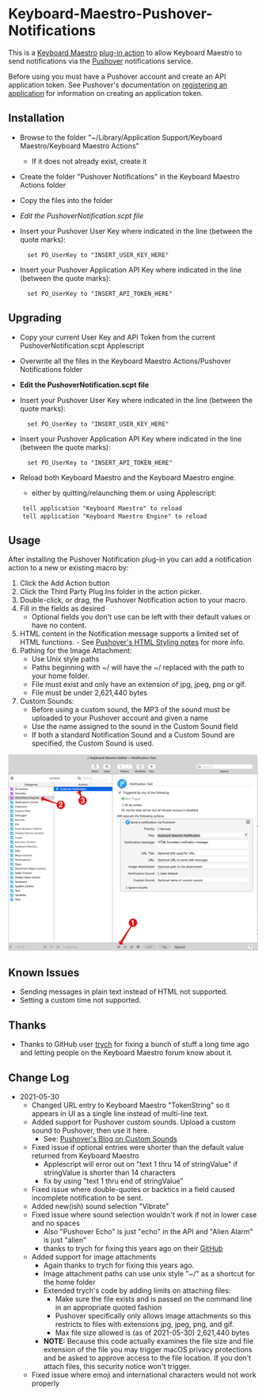 # Keyboard-Maestro-Pushover-Notifications

This is a [Keyboard Maestro](http://www.keyboardmaestro.com) [plug-in action](https://wiki.keyboardmaestro.com/manual/Plug_In_Actions)
to allow Keyboard Maestro to send notifications via the [Pushover](https://pushover.net)
notifications service.

Before using you must have a Pushover account and create an API application token. See
Pushover's documentation on [registering an application](https://pushover.net/api#registration) for
information on creating an application token.

## Installation
- Browse to the folder "~/Library/Application Support/Keyboard Maestro/Keyboard Maestro Actions"
	- If it does not already exist, create it
- Create the folder "Pushover Notifications" in the Keyboard Maestro Actions folder
- Copy the files into the folder
- _Edit the PushoverNotification.scpt file_
- Insert your Pushover User Key where indicated in the line (between the quote marks):

        set PO_UserKey to "INSERT_USER_KEY_HERE"

- Insert your Pushover Application API Key where indicated in the line (between the quote marks):

        set PO_UserKey to "INSERT_API_TOKEN_HERE"

## Upgrading
- Copy your current User Key and API Token from the current PushoverNotification.scpt Applescript
- Overwrite all the files in the Keyboard Maestro Actions/Pushover Notifications folder
- __Edit the PushoverNotification.scpt file__
- Insert your Pushover User Key where indicated in the line (between the quote marks):

        set PO_UserKey to "INSERT_USER_KEY_HERE"

- Insert your Pushover Application API Key where indicated in the line (between the quote marks):

        set PO_UserKey to "INSERT_API_TOKEN_HERE"

- Reload both Keyboard Maestro and the Keyboard Maestro engine.
	- either by quitting/relaunching them or using Applescript:

```	
	tell application "Keyboard Maestro" to reload
	tell application "Keyboard Maestro Engine" to reload
```

## Usage

After installing the Pushover Notification plug-in you can add a notification action
to a new or existing macro by:
1. Click the Add Action button
2. Click the Third Party Plug Ins folder in the action picker.
3. Double-click, or drag, the Pushover Notification action to your macro.
4. Fill in the fields as desired
	- Optional fields you don't use can be left with their default values or have no content.
5. HTML content in the Notification message supports a limited set of HTML functions.
		- See [Pushover's HTML Styling notes](https://pushover.net/api#html) for more info.
6. Pathing for the Image Attachment:
	- Use Unix style paths
	- Paths beginning with ~/ will have the ~/ replaced with the path to your home folder.
	- File must exist and only have an extension of jpg, jpeg, png or gif.
	- File must be under 2,621,440 bytes
7. Custom Sounds:
	- Before using a custom sound, the MP3 of the sound must be uploaded to your Pushover account and given a name
	- Use the name assigned to the sound in the Custom Sound field
	- If both a standard Notification Sound and a Custom Sound are specified, the Custom Sound is used.

![Pushover Action Screenshot - Shows how to add the action to a macro. Fields shown are Priority (drop-down picker), Title, Notification Message, URL Title, URL, Image Attachment, Notification Sound (drop-down picker), Custom Sound](docs/PushoverNotificationAction.png)

## Known Issues
- Sending messages in plain text instead of HTML not supported.
- Setting a custom time not supported.

## Thanks
- Thanks to GitHub user [trych](https://github.com/trych) for fixing a bunch of stuff a long time ago and letting people on the Keyboard Maestro forum know about it.

## Change Log
- 2021-05-30
	- Changed URL entry to Keyboard Maestro "TokenString" so it appears in UI as a single line instead of multi-line text.
	- Added support for Pushover custom sounds. Upload a custom sound to Pushover, then use it here.
		- See: [Pushover's Blog on Custom Sounds](https://blog.pushover.net/posts/2021/3/custom-sounds)
	- Fixed issue if optional entries were shorter than the default value returned from Keyboard Maestro
		- Applescript will error out on "text 1 thru 14 of stringValue" if stringValue is shorter than 14 characters
		- fix by using "text 1 thru end of stringValue"
	- Fixed issue where double-quotes or backtics in a field caused incomplete notification to be sent.
	- Added new(ish) sound selection "Vibrate"
	- Fixed issue where sound selection wouldn't work if not in lower case and no spaces
		- Also "Pushover Echo" is just "echo" in the API and "Alien Alarm" is just "alien"
		- thanks to trych for fixing this years ago on their [GitHub](https://github.com/trych/Keyboard-Maestro-Pushover-Notifications)
	- Added support for image attachments
		- Again thanks to trych for fixing this years ago.
		- Image attachment paths can use unix style "~/" as a shortcut for the home folder
		- Extended trych's code by adding limits on attaching files:
			- Make sure the file exists and is passed on the command line in an appropriate quoted fashion
			- Pushover specifically only allows image attachments so this restricts to files with extensions jpg, jpeg, png, and gif.
			- Max file size allowed is (as of 2021-05-30) 2,621,440 bytes
		- **NOTE:** Because this code actually examines the file size and file extension of the file you may trigger macOS privacy protections
		  and be asked to approve access to the file location. If you don't attach files, this security notice won't trigger.
	- Fixed issue where emoji and international characters would not work properly

